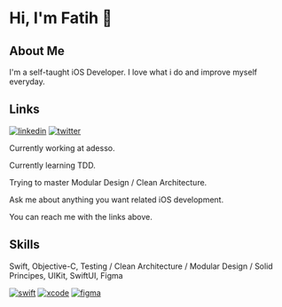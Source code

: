 
# Hi, I'm Fatih 👋


## About Me
I'm a self-taught iOS Developer. I love what i do and improve myself everyday.


## Links
[![linkedin](https://img.shields.io/badge/linkedin-0A66C2?style=for-the-badge&logo=linkedin&logoColor=white)](https://www.linkedin.com/in/fatih-saglam-879603181/)
[![twitter](https://img.shields.io/badge/twitter-1DA1F2?style=for-the-badge&logo=twitter&logoColor=white)](https://twitter.com/fatihios)


Currently working at adesso.

Currently learning TDD.

Trying to master Modular Design / Clean Architecture.

Ask me about anything you want related iOS development.

You can reach me with the links above.


## Skills
Swift, Objective-C, Testing / Clean Architecture / Modular Design / Solid Principes, UIKit, SwiftUI, Figma

[![swift](https://img.shields.io/badge/Swift-FA7343?style=for-the-badge&logo=swift&logoColor=white)](https://docs.swift.org/swift-book/index.html)
[![xcode](https://img.shields.io/badge/Xcode-007ACC?style=for-the-badge&logo=Xcode&logoColor=white)](https://developer.apple.com/xcode/)
[![figma](https://img.shields.io/badge/Figma-F24E1E?style=for-the-badge&logo=figma&logoColor=white)](https://www.figma.com/ui-design-tool/)

